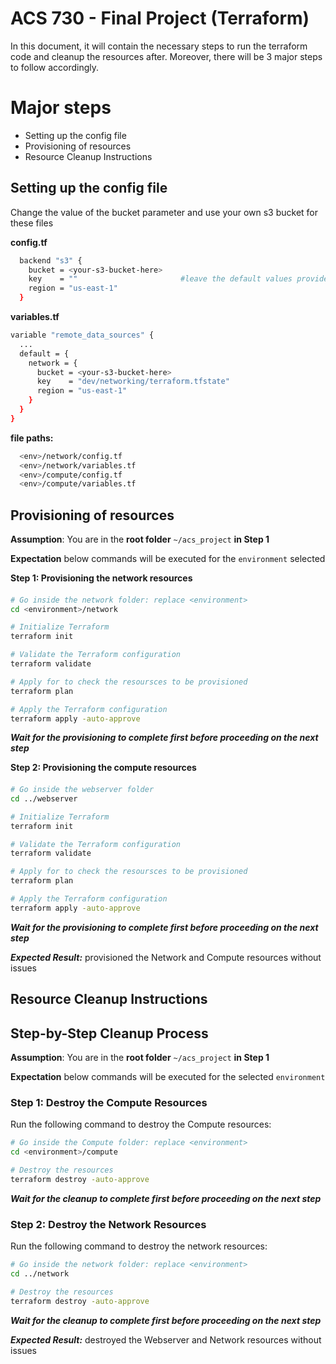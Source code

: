 

# ACS 730 - Final Project (Terraform)

In this document, it will contain the necessary steps to run the terraform code and cleanup the resources after. Moreover, there will be 3 major steps to follow accordingly.


# Major steps

- Setting up the config file
- Provisioning of resources
- Resource Cleanup Instructions

## Setting up the config file

Change the value of the bucket parameter and use your own s3 bucket for these files

**config.tf** 
```bash
  backend "s3" {
    bucket = <your-s3-bucket-here>
    key    = ""                       #leave the default values provided in each config file.
    region = "us-east-1"
  }
```

**variables.tf** 
```bash
variable "remote_data_sources" {
  ...
  default = {
    network = {
      bucket = <your-s3-bucket-here>
      key    = "dev/networking/terraform.tfstate"
      region = "us-east-1"
    }
  }
}
```
**file paths:**
```bash
  <env>/network/config.tf
  <env>/network/variables.tf
  <env>/compute/config.tf
  <env>/compute/variables.tf
```


## Provisioning of resources
**Assumption**: You are in the **root folder** `~/acs_project` **in Step 1**

**Expectation** below commands will be executed for the `environment` selected

**Step 1: Provisioning the network resources**
#### 
```sh
# Go inside the network folder: replace <environment> 
cd <environment>/network

# Initialize Terraform
terraform init

# Validate the Terraform configuration
terraform validate

# Apply for to check the resoursces to be provisioned
terraform plan

# Apply the Terraform configuration
terraform apply -auto-approve

```
***Wait for the provisioning to complete first before proceeding on the next step***


**Step 2: Provisioning the compute resources**
#### 
```sh
# Go inside the webserver folder
cd ../webserver

# Initialize Terraform
terraform init

# Validate the Terraform configuration
terraform validate

# Apply for to check the resoursces to be provisioned
terraform plan

# Apply the Terraform configuration
terraform apply -auto-approve
```
***Wait for the provisioning to complete first before proceeding on the next step***

***Expected Result:*** provisioned the Network and Compute resources without issues


## Resource Cleanup Instructions

## Step-by-Step Cleanup Process
**Assumption**: You are in the **root folder** `~/acs_project` **in Step 1**

**Expectation** below commands will be executed for the selected `environment`

### Step 1: Destroy the Compute Resources
Run the following command to destroy the Compute resources:
```sh
# Go inside the Compute folder: replace <environment> 
cd <environment>/compute

# Destroy the resources
terraform destroy -auto-approve
```
***Wait for the cleanup to complete first before proceeding on the next step***

### Step 2: Destroy the Network Resources
Run the following command to destroy the network resources:
```sh
# Go inside the network folder: replace <environment> 
cd ../network

# Destroy the resources
terraform destroy -auto-approve
```
***Wait for the cleanup to complete first before proceeding on the next step***

***Expected Result:*** destroyed  the Webserver and Network resources without issues
